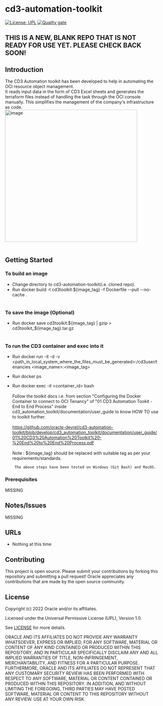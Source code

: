 # cd3-automation-toolkit

[![License: UPL](https://img.shields.io/badge/license-UPL-green)](https://img.shields.io/badge/license-UPL-green) [![Quality gate](https://sonarcloud.io/api/project_badges/quality_gate?project=oracle-devrel_cd3-automation-toolkit)](https://sonarcloud.io/dashboard?id=oracle-devrel_cd3-automation-toolkit)

## THIS IS A NEW, BLANK REPO THAT IS NOT READY FOR USE YET.  PLEASE CHECK BACK SOON!

## Introduction
The CD3 Automation toolkit has been developed to help in automating the OCI resource object management. 
<br>
It reads input data in the form of CD3 Excel sheets and generates the terraform files instead of handling the task through the OCI console manually. This simplifies the management of the company's infrastructure as code.
<br>
<img width="434" alt="image" src="https://user-images.githubusercontent.com/103475219/199982639-3b78c9cc-1b30-4a78-bafb-75ceb05309c0.png">
<br><br>

## Getting Started

### To build an image

* Change directory to cd3-automation-toolkit(i.e. cloned repo).
* Run docker build -t cd3toolkit:${image_tag} -f Dockerfile --pull --no-cache .
<br><br>
### To save the image (Optional)

* Run docker save cd3toolkit:${image_tag} | gzip > cd3toolkit_${image_tag}.tar.gz
<br><br>
### To run the CD3 container and exec into it
* Run docker run -it -d -v <path_in_local_system_where_the_files_must_be_generated>:/cd3user/tenancies <image_name>:<image_tag>
* Run docker ps
* Run docker exec -it <container_id> bash
<br><br>
Follow the toolkit docs i.e. from section "Configuring the Docker Container to connect to OCI Tenancy" of "01 CD3 Automation Tookit - End to End Process" inside cd3_automation_toolkit/documentation/user_guide to know HOW TO use to toolkit further.
<br><br>
https://github.com/oracle-devrel/cd3-automation-toolkit/blob/develop/cd3_automation_toolkit/documentation/user_guide/01%20CD3%20Automation%20Toolkit%20-%20End%20to%20End%20Process.pdf
<br><br>
Note : ${image_tag} should be replaced with suitable tag as per your requirements/standards.

       The above steps have been tested on Windows (Git Bash) and MacOS.

### Prerequisites
MISSING

## Notes/Issues
MISSING

## URLs
* Nothing at this time

## Contributing
This project is open source.  Please submit your contributions by forking this repository and submitting a pull request!  Oracle appreciates any contributions that are made by the open source community.

## License
Copyright (c) 2022 Oracle and/or its affiliates.

Licensed under the Universal Permissive License (UPL), Version 1.0.

See [LICENSE](LICENSE) for more details.

ORACLE AND ITS AFFILIATES DO NOT PROVIDE ANY WARRANTY WHATSOEVER, EXPRESS OR IMPLIED, FOR ANY SOFTWARE, MATERIAL OR CONTENT OF ANY KIND CONTAINED OR PRODUCED WITHIN THIS REPOSITORY, AND IN PARTICULAR SPECIFICALLY DISCLAIM ANY AND ALL IMPLIED WARRANTIES OF TITLE, NON-INFRINGEMENT, MERCHANTABILITY, AND FITNESS FOR A PARTICULAR PURPOSE.  FURTHERMORE, ORACLE AND ITS AFFILIATES DO NOT REPRESENT THAT ANY CUSTOMARY SECURITY REVIEW HAS BEEN PERFORMED WITH RESPECT TO ANY SOFTWARE, MATERIAL OR CONTENT CONTAINED OR PRODUCED WITHIN THIS REPOSITORY. IN ADDITION, AND WITHOUT LIMITING THE FOREGOING, THIRD PARTIES MAY HAVE POSTED SOFTWARE, MATERIAL OR CONTENT TO THIS REPOSITORY WITHOUT ANY REVIEW. USE AT YOUR OWN RISK. 